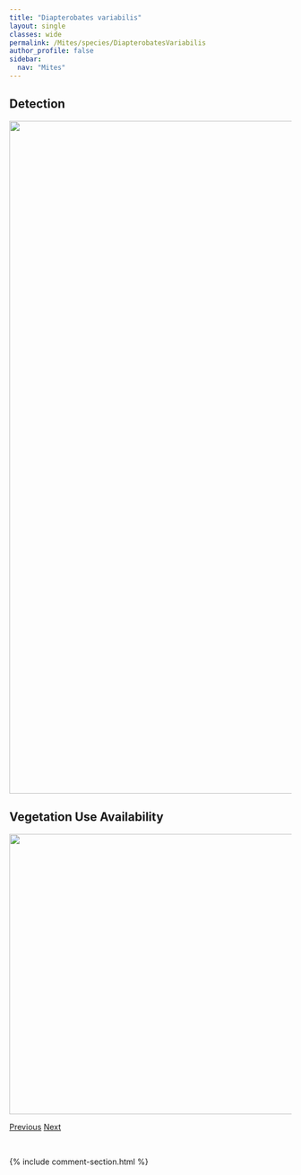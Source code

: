 ```yaml
---
title: "Diapterobates variabilis"
layout: single
classes: wide
permalink: /Mites/species/DiapterobatesVariabilis
author_profile: false
sidebar:
  nav: "Mites"
---
```


<h2>Detection</h2>

<a href="https://drive.google.com/uc?export=view&id=1VZm0ajC7n-xilsF2igsJqpeubDiDMDCh">
<img src="https://drive.google.com/uc?export=view&id=1VZm0ajC7n-xilsF2igsJqpeubDiDMDCh" height = "1200" width = "800">
</a>


<h2>Vegetation Use Availability</h2>

<a href="https://drive.google.com/uc?export=view&id=1kE9nU-A-zrhqv7G2oKwYX6iJ9zQPVV7C">
<img src="https://drive.google.com/uc?export=view&id=1kE9nU-A-zrhqv7G2oKwYX6iJ9zQPVV7C" height = "500" width = "1000">
</a>


<a href="/DevelopmentWebsite/Mites/species/DiapterobatesSitnikovae" class="pagination--pager" title="Diapterobates sitnikovae">Previous</a> <a href="/DevelopmentWebsite/Mites/species/DometorinaPlantivaga" class="pagination--pager" title="Dometorina plantivaga">Next</a>

<p>&nbsp;</p>

{% include comment-section.html %}
